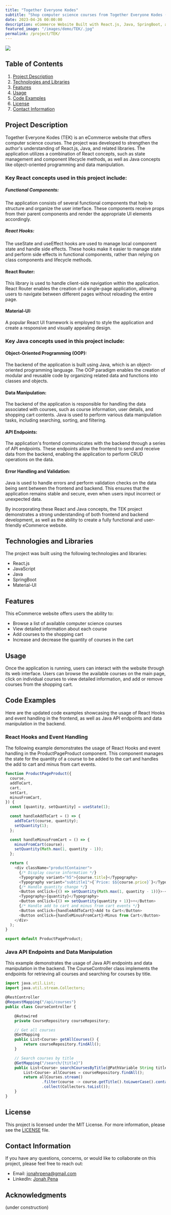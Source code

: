 ```yaml
---
title: "Together Everyone Kodes"
subtitle: "Shop computer science courses from Together Everyone Kodes (T-E-K)"
date: 2023-04-26 00:00:00
description: eCommerce Website Built with React.js, Java, SpringBoot, and MySQL
featured_image: "/images/demo/TEK/.jpg"
permalink: /project/TEK/
---
```


![](/images/demo/TEK/TEKfrontpageMockUp.jpg)

## Table of Contents

1. [Project Description](#project-description)
2. [Technologies and Libraries](#technologies-and-libraries)
3. [Features](#features)
4. [Usage](#usage)
5. [Code Examples](#code-examples)
6. [License](#license)
7. [Contact Information](#contact-information)

## Project Description

Together Everyone Kodes (TEK) is an eCommerce website that offers computer science courses. The project was developed to strengthen the author's understanding of React.js, Java, and related libraries. The application utilizes a combination of React concepts, such as state management and component lifecycle methods, as well as Java concepts like object-oriented programming and data manipulation.

### Key React concepts used in this project include:

##### Functional Components:

The application consists of several functional components that help to structure and organize the user interface. These components receive props from their parent components and render the appropriate UI elements accordingly.

##### React Hooks:

The useState and useEffect hooks are used to manage local component state and handle side effects. These hooks make it easier to manage state and perform side effects in functional components, rather than relying on class components and lifecycle methods.

#### React Router:

This library is used to handle client-side navigation within the application. React Router enables the creation of a single-page application, allowing users to navigate between different pages without reloading the entire page.

#### Material-UI:

A popular React UI framework is employed to style the application and create a responsive and visually appealing design.

### Key Java concepts used in this project include:

#### Object-Oriented Programming (OOP):

The backend of the application is built using Java, which is an object-oriented programming language. The OOP paradigm enables the creation of modular and reusable code by organizing related data and functions into classes and objects.

#### Data Manipulation:

The backend of the application is responsible for handling the data associated with courses, such as course information, user details, and shopping cart contents. Java is used to perform various data manipulation tasks, including searching, sorting, and filtering.

#### API Endpoints:

The application's frontend communicates with the backend through a series of API endpoints. These endpoints allow the frontend to send and receive data from the backend, enabling the application to perform CRUD operations on the data.

#### Error Handling and Validation:

Java is used to handle errors and perform validation checks on the data being sent between the frontend and backend. This ensures that the application remains stable and secure, even when users input incorrect or unexpected data.

By incorporating these React and Java concepts, the TEK project demonstrates a strong understanding of both frontend and backend development, as well as the ability to create a fully functional and user-friendly eCommerce website.

## Technologies and Libraries

The project was built using the following technologies and libraries:

- React.js
- JavaScript
- Java
- SpringBoot
- Material-UI

## Features

This eCommerce website offers users the ability to:

- Browse a list of available computer science courses
- View detailed information about each course
- Add courses to the shopping cart
- Increase and decrease the quantity of courses in the cart

## Usage

Once the application is running, users can interact with the website through its web interface. Users can browse the available courses on the main page, click on individual courses to view detailed information, and add or remove courses from the shopping cart.

## Code Examples

Here are the updated code examples showcasing the usage of React Hooks and event handling in the frontend, as well as Java API endpoints and data manipulation in the backend.

### React Hooks and Event Handling

The following example demonstrates the usage of React Hooks and event handling in the ProductPageProduct component. This component manages the state for the quantity of a course to be added to the cart and handles the add to cart and minus from cart events.

```javascript
function ProductPageProduct({
  course,
  addToCart,
  cart,
  setCart,
  minusFromCart,
}) {
  const [quantity, setQuantity] = useState(1);

  const handleAddToCart = () => {
    addToCart(course, quantity);
    setQuantity(1);
  };

  const handleMinusFromCart = () => {
    minusFromCart(course);
    setQuantity(Math.max(1, quantity - 1));
  };

  return (
    <div className="productContainer">
      {/* Display course information */}
      <Typography variant="h5">{course.title}</Typography>
      <Typography variant="subtitle1">{`Price: $${course.price}`}</Typography>
      {/* Handle quantity change */}
      <Button onClick={() => setQuantity(Math.max(1, quantity - 1))}>-</Button>
      <Typography>{quantity}</Typography>
      <Button onClick={() => setQuantity(quantity + 1)}>+</Button>
      {/* Handle add to cart and minus from cart events */}
      <Button onClick={handleAddToCart}>Add to Cart</Button>
      <Button onClick={handleMinusFromCart}>Minus from Cart</Button>
    </div>
  );
}

export default ProductPageProduct;
```

### Java API Endpoints and Data Manipulation

This example demonstrates the usage of Java API endpoints and data manipulation in the backend. The CourseController class implements the endpoints for retrieving all courses and searching for courses by title.

```javascript
import java.util.List;
import java.util.stream.Collectors;

@RestController
@RequestMapping("/api/courses")
public class CourseController {

    @Autowired
    private CourseRepository courseRepository;

    // Get all courses
    @GetMapping
    public List<Course> getAllCourses() {
        return courseRepository.findAll();
    }

    // Search courses by title
    @GetMapping("/search/{title}")
    public List<Course> searchCoursesByTitle(@PathVariable String title) {
        List<Course> allCourses = courseRepository.findAll();
        return allCourses.stream()
                .filter(course -> course.getTitle().toLowerCase().contains(title.toLowerCase()))
                .collect(Collectors.toList());
    }
}
```

## License

This project is licensed under the MIT License. For more information, please see the [LICENSE](LICENSE) file.

## Contact Information

If you have any questions, concerns, or would like to collaborate on this project, please feel free to reach out:

- Email: jonahrpena@gmail.com
- LinkedIn: [Jonah Pena](https://www.linkedin.com/in/jonahpena/)

## Acknowledgments

(under construction)
